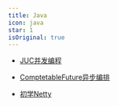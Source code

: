 ```yaml
---
title: Java
icon: java
star: 1
isOriginal: true
--- 
```


- [JUC并发编程](JUC.md)

* [ComptetableFuture异步编排](CompletableFuture.md)

* [初学Netty](Netty.md)
